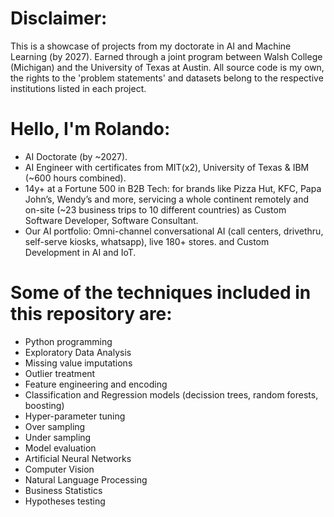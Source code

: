 # Disclaimer:
This is a showcase of projects from my doctorate in AI and Machine Learning (by 2027). Earned through a joint program between Walsh College (Michigan) and the University of Texas at Austin. All source code is my own, the rights to the 'problem statements' and datasets belong to the respective institutions listed in each project.

# Hello, I'm Rolando:
* AI Doctorate (by ~2027).
* AI Engineer with certificates from MIT(x2), University of Texas & IBM (~600 hours combined).
* 14y+ at a Fortune 500 in B2B Tech: for brands like  Pizza Hut, KFC, Papa John’s, Wendy’s and more, servicing a whole continent remotely and on-site (~23 business trips to 10 different countries) as Custom Software Developer, Software Consultant.
* Our AI portfolio: Omni-channel conversational AI (call centers, drivethru, self-serve kiosks, whatsapp), live 180+ stores. and Custom Development in AI and IoT.

# Some of the techniques included in this repository are:
* Python programming
* Exploratory Data Analysis
* Missing value imputations
* Outlier treatment
* Feature engineering and encoding
* Classification and Regression models (decission trees, random forests, boosting)
* Hyper-parameter tuning
* Over sampling
* Under sampling
* Model evaluation
* Artificial Neural Networks
* Computer Vision
* Natural Language Processing
* Business Statistics
* Hypotheses testing
